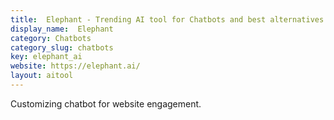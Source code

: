 ```yaml
---
title:  Elephant - Trending AI tool for Chatbots and best alternatives
display_name:  Elephant
category: Chatbots
category_slug: chatbots
key: elephant_ai
website: https://elephant.ai/
layout: aitool
---
```


Customizing chatbot for website engagement.
